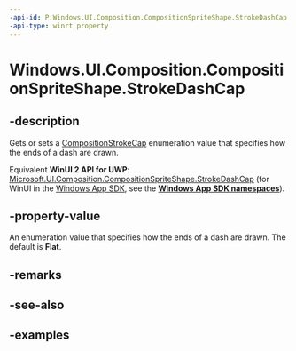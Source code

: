 ```yaml
---
-api-id: P:Windows.UI.Composition.CompositionSpriteShape.StrokeDashCap
-api-type: winrt property
---
```


<!-- Property syntax.
public CompositionStrokeCap StrokeDashCap { get;  set; }
-->

# Windows.UI.Composition.CompositionSpriteShape.StrokeDashCap

## -description

Gets or sets a [CompositionStrokeCap](compositionstrokecap.md) enumeration value that specifies how the ends of a dash are drawn.

Equivalent **WinUI 2 API for UWP**: [Microsoft.UI.Composition.CompositionSpriteShape.StrokeDashCap](/windows/winui/api/microsoft.ui.composition.compositionspriteshape.strokedashcap) (for WinUI in the [Windows App SDK](/windows/apps/windows-app-sdk/), see the **[Windows App SDK namespaces](/windows/windows-app-sdk/api/winrt/)**).

## -property-value

An enumeration value that specifies how the ends of a dash are drawn. The default is **Flat**.

## -remarks

## -see-also

## -examples

